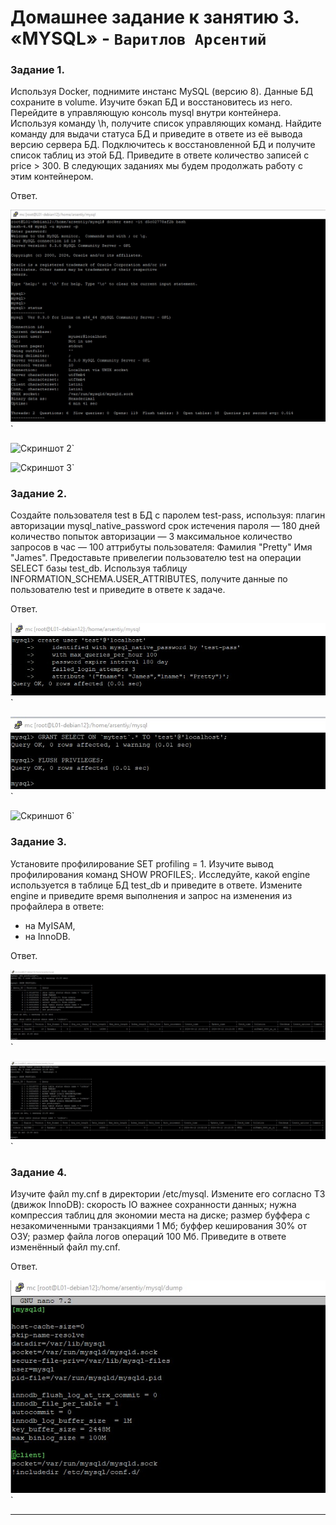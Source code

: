 # Домашнее задание к занятию 3. «MYSQL» - `Варитлов Арсентий`


### Задание 1.

Используя Docker, поднимите инстанс MySQL (версию 8). Данные БД сохраните в volume.
Изучите бэкап БД и восстановитесь из него.
Перейдите в управляющую консоль mysql внутри контейнера.
Используя команду \h, получите список управляющих команд.
Найдите команду для выдачи статуса БД и приведите в ответе из её вывода версию сервера БД.
Подключитесь к восстановленной БД и получите список таблиц из этой БД.
Приведите в ответе количество записей с price > 300.
В следующих заданиях мы будем продолжать работу с этим контейнером.

Ответ. 

![Скриншот 1](https://github.com/ArsentiyV/02-monitoring/blob/main/img/mysql_1_1.jpg)`

![Скриншот 2](https://github.com/ArsentiyV/02-monitoring/blob/main/img/mtsql_1_2.jpg)`

![Скриншот 3](https://github.com/ArsentiyV/02-monitoring/blob/main/img/mtsql_1_3.jpg)`

### Задание 2. 

Создайте пользователя test в БД c паролем test-pass, используя:
плагин авторизации mysql_native_password
срок истечения пароля — 180 дней
количество попыток авторизации — 3
максимальное количество запросов в час — 100
аттрибуты пользователя:
Фамилия "Pretty"
Имя "James".
Предоставьте привелегии пользователю test на операции SELECT базы test_db.
Используя таблицу INFORMATION_SCHEMA.USER_ATTRIBUTES, получите данные по пользователю test и 
приведите в ответе к задаче.

Ответ.

![Скриншот 4](https://github.com/ArsentiyV/02-monitoring/blob/main/img/mysql_2_1.jpg)`

![Скриншот 5](https://github.com/ArsentiyV/02-monitoring/blob/main/img/mysql_2_2.jpg)`

![Скриншот 6](https://github.com/ArsentiyV/02-monitoring/blob/main/img/mtsql_2_3.jpg)`


### Задание 3.

Установите профилирование SET profiling = 1. Изучите вывод профилирования команд SHOW PROFILES;. Исследуйте, какой engine 
используется в таблице БД test_db и приведите в ответе. Измените engine и приведите время выполнения и запрос на изменения 
из профайлера в ответе: 
- на MyISAM, 
- на InnoDB.
 
Ответ.

![Скриншот 7](https://github.com/ArsentiyV/02-monitoring/blob/main/img/mysql_3_1.jpg)`

![Скриншот 8](https://github.com/ArsentiyV/02-monitoring/blob/main/img/mysql_3_2.jpg)`


### Задание 4.

Изучите файл my.cnf в директории /etc/mysql.
Измените его согласно ТЗ (движок InnoDB):
скорость IO важнее сохранности данных;
нужна компрессия таблиц для экономии места на диске;
размер буффера с незакомиченными транзакциями 1 Мб;
буффер кеширования 30% от ОЗУ;
размер файла логов операций 100 Мб.
Приведите в ответе изменённый файл my.cnf.

Ответ.

![Скриншот 9](https://github.com/ArsentiyV/02-monitoring/blob/main/img/mysql_4_1.jpg)`


---
